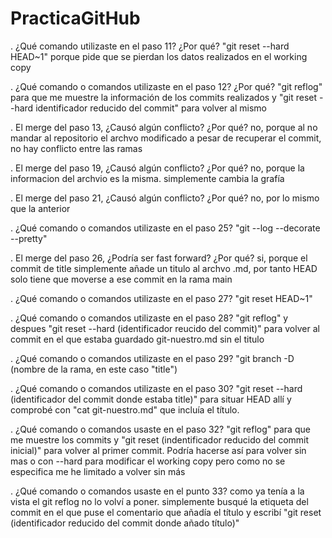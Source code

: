 # PracticaGitHub
. ¿Qué comando utilizaste en el paso 11? ¿Por qué?
    "git reset --hard HEAD~1" porque pide que se pierdan los datos realizados en el working copy

. ¿Qué comando o comandos utilizaste en el paso 12? ¿Por qué?
    "git reflog" para que me muestre la información de los commits realizados y "git reset --hard identificador reducido del commit" para volver al mismo

. El merge del paso 13, ¿Causó algún conflicto? ¿Por qué?
    no, porque al no mandar al repositorio el archvo modificado a pesar de recuperar el commit, no hay conflicto entre las ramas

. El merge del paso 19, ¿Causó algún conflicto? ¿Por qué?
    no, porque la informacion del archvio es la misma. simplemente cambia la grafía

. El merge del paso 21, ¿Causó algún conflicto? ¿Por qué?
    no, por lo mismo que la anterior

. ¿Qué comando o comandos utilizaste en el paso 25?
    "git --log --decorate --pretty"

. El merge del paso 26, ¿Podría ser fast forward? ¿Por qué?
    si, porque el commit de title simplemente añade un titulo al archvo .md, por tanto HEAD solo tiene que moverse a ese commit en la rama main

. ¿Qué comando o comandos utilizaste en el paso 27?
    "git reset HEAD~1"

. ¿Qué comando o comandos utilizaste en el paso 28?
    "git reflog" y despues "git reset --hard (identificador reucido del commit)" para volver al commit en el que estaba guardado git-nuestro.md sin el titulo

. ¿Qué comando o comandos utilizaste en el paso 29?
    "git branch -D (nombre de la rama, en este caso "title")

. ¿Qué comando o comandos utilizaste en el paso 30?
    "git reset --hard (identificador del commit donde estaba title)" para situar HEAD allí y comprobé con "cat git-nuestro.md" que incluía el título.

. ¿Qué comando o comandos usaste en el paso 32?
    "git reflog" para que me muestre los commits y "git reset (indentificador reducido del commit inicial)" para volver al primer commit. Podría hacerse así para volver sin mas o con --hard para modificar el working copy pero como no se especifica me he limitado a volver sin más

. ¿Qué comando o comandos usaste en el punto 33?
    como ya tenía a la vista el git reflog no lo volví a poner. simplemente busqué la etiqueta del commit en el que puse el comentario que añadía el título y escribí "git reset (identificador reducido del commit donde añado título)"
